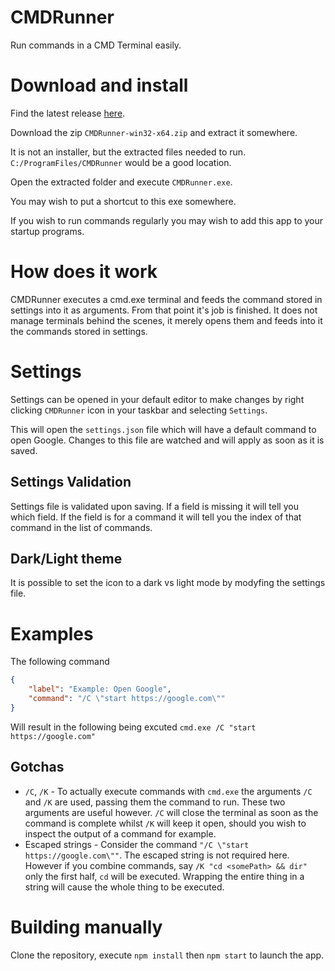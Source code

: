 # CMDRunner
Run commands in a CMD Terminal easily.

# Download and install

Find the latest release [here](https://github.com/ste2425/CMDRunner/releases/latest).

Download the zip `CMDRunner-win32-x64.zip` and extract it somewhere.

It is not an installer, but the extracted files needed to run. `C:/ProgramFiles/CMDRunner` would be a good location.

Open the extracted folder and execute `CMDRunner.exe`.

You may wish to put a shortcut to this exe somewhere.

If you wish to run commands regularly you may wish to add this app to your startup programs.

# How does it work

CMDRunner executes a cmd.exe terminal and feeds the command stored in settings into it as arguments. From that point it's job is finished. It does not manage terminals behind the scenes, it merely opens them and feeds into it the commands stored in settings.

# Settings

Settings can be opened in your default editor to make changes by right clicking `CMDRunner` icon in your taskbar and selecting `Settings`.

This will open the `settings.json` file which will have a default command to open Google. Changes to this file are watched and will apply as soon as it is saved.

## Settings Validation

Settings file is validated upon saving. If a field is missing it will tell you which field. If the field is for a command it will tell you the index of that command in the list of commands.

## Dark/Light theme

It is possible to set the icon to a dark vs light mode by modyfing the settings file.

# Examples

The following command 

```json
{
    "label": "Example: Open Google",
    "command": "/C \"start https://google.com\""
}
```

Will result in the following being excuted `cmd.exe /C "start https://google.com"`

## Gotchas

* `/C`, `/K` - To actually execute commands with `cmd.exe` the arguments `/C` and `/K` are used, passing them the command to run. These two arguments are useful however. `/C` will close the terminal as soon as the command is complete whilst `/K` will keep it open, should you wish to inspect the output of a command for example.
* Escaped strings - Consider the command `"/C \"start https://google.com\""`. The escaped string is not required here. However if you combine commands, say `/K "cd <somePath> && dir"` only the first half, `cd` will be executed. Wrapping the entire thing in a string will cause the whole thing to be executed.

# Building manually

Clone the repository, execute `npm install` then `npm start` to launch the app.

